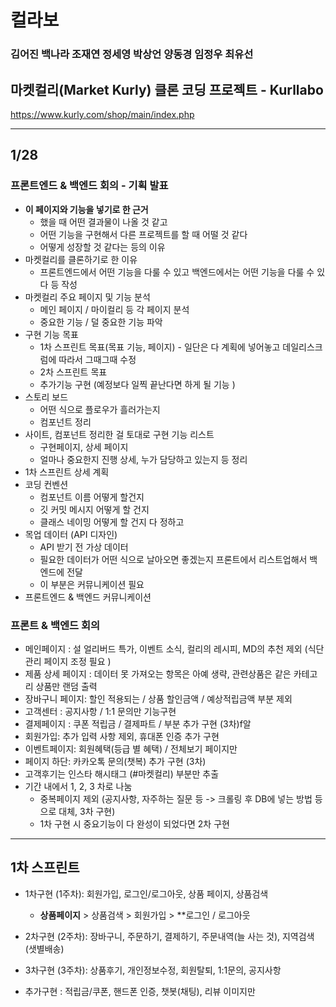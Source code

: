 # 컬라보

### 김어진 백나라 조재연 정세영 박상언 양동경 임정우 최유선 

## 마켓컬리(Market Kurly) 클론 코딩 프로젝트 - Kurllabo

https://www.kurly.com/shop/main/index.php

-------------

## 1/28

### 프론트엔드 & 백엔드 회의 - 기획 발표 

- **이 페이지와 기능을 넣기로 한 근거**
  - 했을 때 어떤 결과물이 나올 것 같고
  - 어떤 기능을 구현해서 다른 프로젝트를 할 때 어떨 것 같다 
  - 어떻게 성장할 것 같다는 등의 이유 
- 마켓컬리를 클론하기로 한 이유 
  - 프론트엔드에서 어떤 기능을 다룰 수 있고 백엔드에서는 어떤 기능을 다룰 수 있다 등 작성
- 마켓컬리 주요 페이지 및 기능 분석 
  - 메인 페이지 / 마이컬리 등 각 페이지 분석
  - 중요한 기능 / 덜 중요한 기능 파악 
- 구현 기능 목표
  - 1차 스프린트 목표(목표 기능, 페이지) - 일단은 다 계획에 넣어놓고 데일리스크럼에 따라서 그때그때 수정 
  - 2차 스프린트 목표 
  - 추가기능 구현 (예정보다 일찍 끝난다면 하게 될 기능 )
- 스토리 보드 
  - 어떤 식으로 플로우가 흘러가는지 
  - 컴포넌트 정리 
- 사이트, 컴포넌트 정리한 걸 토대로 구현 기능 리스트 
  - 구현페이지, 상세 페이지 
  - 얼마나 중요한지 진행 상세, 누가 담당하고 있는지 등 정리 
- 1차 스프린트 상세 계획 
- 코딩 컨벤션 
  - 컴포넌트 이름 어떻게 할건지
  - 깃 커밋 메시지 어떻게 할 건지
  - 클래스 네이밍 어떻게 할 건지 다 정하고 
- 목업 데이터 (API 디자인)
  - API 받기 전 가상 데이터 
  - 필요한 데이터가 어떤 식으로 날아오면 좋겠는지 프론트에서 리스트업해서 백엔드에 전달
  - 이 부분은 커뮤니케이션 필요 
- 프론트엔드 & 백엔드 커뮤니케이션 

### 프론트 & 백엔드 회의 

- 메인페이지 : 설 얼리버드 특가, 이벤트 소식, 컬리의 레시피, MD의 추천 제외 (식단관리 페이지 조정 필요 )
- 제품 상세 페이지 : 데이터 못 가져오는 항목은 아예 생략, 관련상품은 같은 카테고리 상품만 랜덤 출력
- 장바구니 페이지: 할인 적용되는 / 상품 할인금액 / 예상적립금액 부분 제외
- 고객센터 : 공지사항 / 1:1 문의만 기능구현
- 결제페이지 : 쿠폰 적립금 / 결제파트 /  부분 추가 구현 (3차)f알
- 회원가입: 추가 입력 사항 제외, 휴대폰 인증 추가 구현 
- 이벤트페이지: 회원혜택(등급 별 혜택) / 전체보기 페이지만
- 페이지 하단: 카카오톡 문의(챗복) 추가 구현 (3차)
- 고객후기는 인스타 해시태그 (#마켓컬리) 부분만 추출 
- 기간 내에서 1, 2, 3 차로 나눔 
  - 중복페이지 제외 (공지사항, 자주하는 질문 등 -> 크롤링 후 DB에 넣는 방법 등으로 대체, 3차 구현)
  - 1차 구현 시 중요기능이 다 완성이 되었다면 2차 구현  

--------

## 1차 스프린트

- 1차구현 (1주차): 회원가입, 로그인/로그아웃, 상품 페이지, 상품검색

  - **상품페이지** > 상품검색 > 회원가입 > **로그인 / 로그아웃

- 2차구현 (2주차): 장바구니, 주문하기,  결제하기, 주문내역(늘 사는 것), 지역검색(샛별배송)

- 3차구현 (3주차): 상품후기, 개인정보수정, 회원탈퇴, 1:1문의, 공지사항

- 추가구현 : 적립금/쿠폰, 핸드폰 인증, 챗봇(채팅), 리뷰 이미지만


